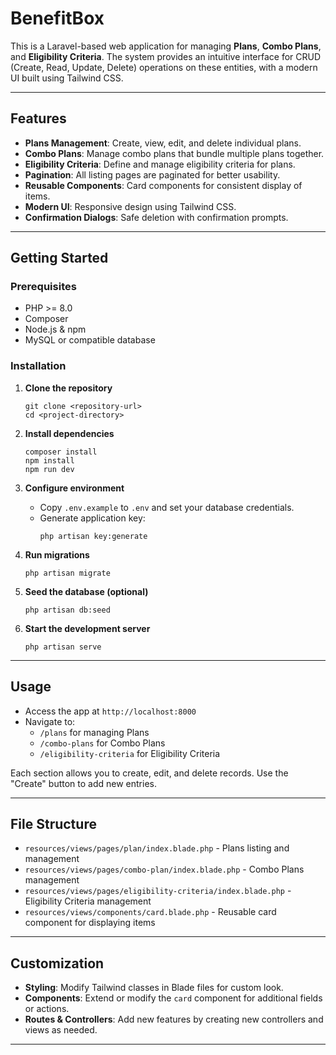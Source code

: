 # BenefitBox

This is a Laravel-based web application for managing **Plans**, **Combo Plans**, and **Eligibility Criteria**. The system provides an intuitive interface for CRUD (Create, Read, Update, Delete) operations on these entities, with a modern UI built using Tailwind CSS.

---

## Features

- **Plans Management**: Create, view, edit, and delete individual plans.
- **Combo Plans**: Manage combo plans that bundle multiple plans together.
- **Eligibility Criteria**: Define and manage eligibility criteria for plans.
- **Pagination**: All listing pages are paginated for better usability.
- **Reusable Components**: Card components for consistent display of items.
- **Modern UI**: Responsive design using Tailwind CSS.
- **Confirmation Dialogs**: Safe deletion with confirmation prompts.

---

## Getting Started

### Prerequisites

- PHP >= 8.0
- Composer
- Node.js & npm
- MySQL or compatible database

### Installation

1. **Clone the repository**
   ```
   git clone <repository-url>
   cd <project-directory>
   ```

2. **Install dependencies**
   ```
   composer install
   npm install
   npm run dev
   ```

3. **Configure environment**
   - Copy `.env.example` to `.env` and set your database credentials.
   - Generate application key:
     ```
     php artisan key:generate
     ```

4. **Run migrations**
   ```
   php artisan migrate
   ```

5. **Seed the database (optional)**
   ```
   php artisan db:seed
   ```

6. **Start the development server**
   ```
   php artisan serve
   ```

---

## Usage

- Access the app at `http://localhost:8000`
- Navigate to:
  - `/plans` for managing Plans
  - `/combo-plans` for Combo Plans
  - `/eligibility-criteria` for Eligibility Criteria

Each section allows you to create, edit, and delete records. Use the "Create" button to add new entries.

---

## File Structure

- `resources/views/pages/plan/index.blade.php` - Plans listing and management
- `resources/views/pages/combo-plan/index.blade.php` - Combo Plans management
- `resources/views/pages/eligibility-criteria/index.blade.php` - Eligibility Criteria management
- `resources/views/components/card.blade.php` - Reusable card component for displaying items

---

## Customization

- **Styling**: Modify Tailwind classes in Blade files for custom look.
- **Components**: Extend or modify the `card` component for additional fields or actions.
- **Routes & Controllers**: Add new features by creating new controllers and views as needed.

---
